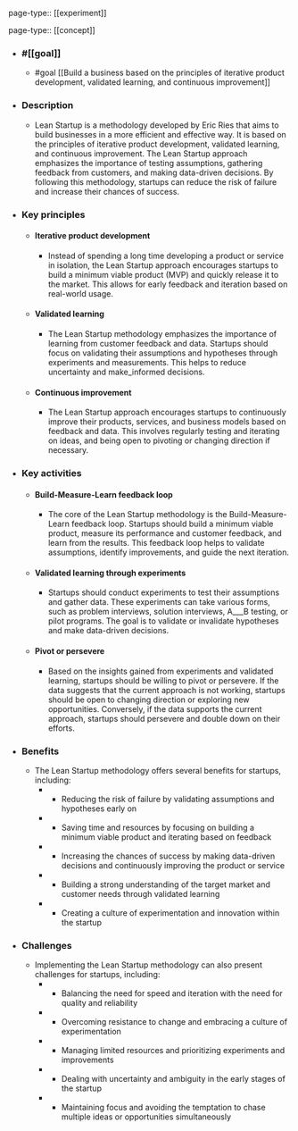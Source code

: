 page-type:: [[experiment]]

page-type:: [[concept]]

  - ### #[[goal]]
    - #goal [[Build a business based on the principles of iterative product development, validated learning, and continuous improvement]]
  - ### Description
    - Lean Startup is a methodology developed by Eric Ries that aims to build businesses in a more efficient and effective way. It is based on the principles of iterative product development, validated learning, and continuous improvement. The Lean Startup approach emphasizes the importance of testing assumptions, gathering feedback from customers, and making data-driven decisions. By following this methodology, startups can reduce the risk of failure and increase their chances of success.
  - ### Key principles
    - #### Iterative product development
      - Instead of spending a long time developing a product or service in isolation, the Lean Startup approach encourages startups to build a minimum viable product (MVP) and quickly release it to the market. This allows for early feedback and iteration based on real-world usage.
    - #### Validated learning
      - The Lean Startup methodology emphasizes the importance of learning from customer feedback and data. Startups should focus on validating their assumptions and hypotheses through experiments and measurements. This helps to reduce uncertainty and make_informed decisions.
    - #### Continuous improvement
      - The Lean Startup approach encourages startups to continuously improve their products, services, and business models based on feedback and data. This involves regularly testing and iterating on ideas, and being open to pivoting or changing direction if necessary.
  - ### Key activities
    - #### Build-Measure-Learn feedback loop
      - The core of the Lean Startup methodology is the Build-Measure-Learn feedback loop. Startups should build a minimum viable product, measure its performance and customer feedback, and learn from the results. This feedback loop helps to validate assumptions, identify improvements, and guide the next iteration.
    - #### Validated learning through experiments
      - Startups should conduct experiments to test their assumptions and gather data. These experiments can take various forms, such as problem interviews, solution interviews, A___B testing, or pilot programs. The goal is to validate or invalidate hypotheses and make data-driven decisions.
    - #### Pivot or persevere
      - Based on the insights gained from experiments and validated learning, startups should be willing to pivot or persevere. If the data suggests that the current approach is not working, startups should be open to changing direction or exploring new opportunities. Conversely, if the data supports the current approach, startups should persevere and double down on their efforts.
  - ### Benefits
    - The Lean Startup methodology offers several benefits for startups, including:
      -   - Reducing the risk of failure by validating assumptions and hypotheses early on
      -   - Saving time and resources by focusing on building a minimum viable product and iterating based on feedback
      -   - Increasing the chances of success by making data-driven decisions and continuously improving the product or service
      -   - Building a strong understanding of the target market and customer needs through validated learning
      -   - Creating a culture of experimentation and innovation within the startup
  - ### Challenges
    - Implementing the Lean Startup methodology can also present challenges for startups, including:
      -   - Balancing the need for speed and iteration with the need for quality and reliability
      -   - Overcoming resistance to change and embracing a culture of experimentation
      -   - Managing limited resources and prioritizing experiments and improvements
      -   - Dealing with uncertainty and ambiguity in the early stages of the startup
      -   - Maintaining focus and avoiding the temptation to chase multiple ideas or opportunities simultaneously


